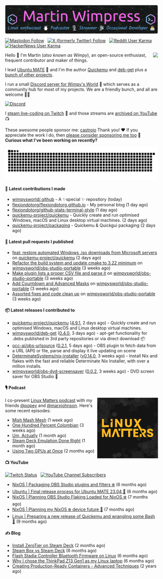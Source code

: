 <div align="center">
  <a href="https://wimpysworld.com" target="_blank"><img align="center" src="https://raw.githubusercontent.com/flexiondotorg/flexiondotorg/main/.github/github-header-image.png"></a>
</div>

[![Mastodon Follow](https://img.shields.io/mastodon/follow/109326458276794082?domain=https%3A%2F%2Ffosstodon.org&style=for-the-badge&logo=mastodon&label=Mastodon&labelColor=%23161719&color=%23E4E2E2)](https://fosstodon.org/@wimpy)
&nbsp;&nbsp;[![X (formerly Twitter) Follow](https://img.shields.io/twitter/follow/m_wimpress?label=Twitter&style=for-the-badge&logo=x&labelColor=%23161719&color=%23E4E2E2)](https://twitter.com/m_wimpress)
&nbsp;&nbsp;[![Reddit User Karma](https://img.shields.io/reddit/user-karma/combined/flexiondotorg?style=for-the-badge&logo=reddit&label=Reddit&labelColor=%23161719&color=%23E4E2E2)](https://www.reddit.com/user/flexiondotorg)
&nbsp;&nbsp;[![HackerNews User Karma](https://img.shields.io/hackernews/user-karma/flexiondotorg?style=for-the-badge&logo=ycombinator&label=Hacker%20News&labelColor=%23161719&color=%23E4E2E2)](https://news.ycombinator.com/user/id/flexiondotorg)

<img align="right" src="https://github-readme-stats.vercel.app/api?username=flexiondotorg&show_icons=true&show=reviews,discussions_started,discussions_answered,prs_merged&include_all_commits=true&bg_color=161719&title_color=fa66ed&icon_color=6bbbfa&text_color=c5c8c6&ring_color=98ed3f&border_radius=8">

Hello 👋 I'm Martin (*also known as Wimpy*), an open-source enthusiast, frequent contributor and maker of things.

I lead [Ubuntu MATE](https://ubuntu-mate.org) 🧉 and I'm the author [Quickemu](https://github.com/quickemu-project)
and [deb-get](https://github.com/wimpysworld/deb-get) plus a [bunch of other projects](https://wimpysworld.com/projects/).

I run a small [Discord server for Wimpy's World](https://wimpysworld.io/discord) 💬 which serves as a community hub for most of my projects.
We are a friendly bunch, and all are welcome 🏳️‍🌈

[![Discord](https://img.shields.io/discord/712850672223125565?style=for-the-badge&logo=discord&label=Discord&labelColor=%23161719&color=%23E4E2E2)](https://wimpysworld.io/discord)

I [steam live-coding on Twitch](https://twitch.tv/WimpysWorld) 📡 and those streams are [archived on YouTube](https://youtube.com/WimpysWorld) 📺️

These awesome people sponsor me: [castrojo](https://github.com/castrojo) Thank you! ❤️
If you appreciate the work I do, then [please consider sponsoring me too](https://github.com/sponsors/flexiondotorg) 🤑 **Curious what I've been working on recently?**
<div align="center">
  <img align="center" alt="GitHub Contribution Snake" src="https://raw.githubusercontent.com/flexiondotorg/flexiondotorg/snake/github-contribution-grid-snake-dark.svg">
</div>

#### 🚧 Latest contributions I made

- [wimpysworld/.github](https://github.com/wimpysworld/.github) - A ✨special ✨ repository (today)
- [flexiondotorg/flexiondotorg.github.io](https://github.com/flexiondotorg/flexiondotorg.github.io) - My personal blog (1 day ago)
- [flexiondotorg/github-stats-terminal-style](https://github.com/flexiondotorg/github-stats-terminal-style) (1 day ago)
- [quickemu-project/quickemu](https://github.com/quickemu-project/quickemu) - Quickly create and run optimised Windows, macOS and Linux desktop virtual machines. (2 days ago)
- [quickemu-project/packaging](https://github.com/quickemu-project/packaging) - Quickemu &amp; Quickgui packaging (2 days ago)

#### 🔨 Latest pull requests I published

- [feat: restore automated Windows .iso downloads from Microsoft servers](https://github.com/quickemu-project/quickemu/pull/836) on [quickemu-project/quickemu](https://github.com/quickemu-project/quickemu) (2 days ago)
- [Refactor the build system and update cmake to 3.22 minimum](https://github.com/wimpysworld/obs-studio-portable/pull/36) on [wimpysworld/obs-studio-portable](https://github.com/wimpysworld/obs-studio-portable) (3 weeks ago)
- [Make plugin lists a proper CSV file and parse it](https://github.com/wimpysworld/obs-studio-portable/pull/35) on [wimpysworld/obs-studio-portable](https://github.com/wimpysworld/obs-studio-portable) (3 weeks ago)
- [Add Countdown and Advanced Masks](https://github.com/wimpysworld/obs-studio-portable/pull/34) on [wimpysworld/obs-studio-portable](https://github.com/wimpysworld/obs-studio-portable) (3 weeks ago)
- [Assorted fixes and code clean up](https://github.com/wimpysworld/obs-studio-portable/pull/33) on [wimpysworld/obs-studio-portable](https://github.com/wimpysworld/obs-studio-portable) (3 weeks ago)

#### 📦️ Latest releases I contributed to

- [quickemu-project/quickemu](https://github.com/quickemu-project/quickemu) ([4.9.1](https://github.com/quickemu-project/quickemu/releases/tag/4.9.1), 2 days ago) - Quickly create and run optimised Windows, macOS and Linux desktop virtual machines.
- [wimpysworld/deb-get](https://github.com/wimpysworld/deb-get) ([0.4.0](https://github.com/wimpysworld/deb-get/releases/tag/0.4.0), 3 days ago) - apt-get functionality for .debs published in 3rd party repositories or via direct download 📦
- [occ-ai/obs-urlsource](https://github.com/occ-ai/obs-urlsource) ([0.2.1](https://github.com/occ-ai/obs-urlsource/releases/tag/0.2.1), 5 days ago) - OBS plugin to fetch data from a URL (API) or file, parse and display it live updating on scene
- [DeterminateSystems/nix-installer](https://github.com/DeterminateSystems/nix-installer) ([v0.14.0](https://github.com/DeterminateSystems/nix-installer/releases/tag/v0.14.0), 3 weeks ago) - Install Nix and flakes with the fast and reliable Determinate Nix Installer, with over a million installs.
- [wimpysworld/obs-dvd-screensaver](https://github.com/wimpysworld/obs-dvd-screensaver) ([0.0.2](https://github.com/wimpysworld/obs-dvd-screensaver/releases/tag/0.0.2), 3 weeks ago) - DVD screen saver for OBS Studio 📀



#### 🎙️ Podcast

<img align="right" src="https://raw.githubusercontent.com/flexiondotorg/flexiondotorg/main/.github/linuxmatters.png" alt="Linux Matters Podcast" width="200" height="200">

I co-present [Linux Matters podcast](https://linuxmatters.sh) with my friends [@popey](https://github.com/popey) and [@marxjohnson](https://github.com/marxjohnson).
Here's some recent episodes:


- [Mish Mash Mesh](https://linuxmatters.sh/15/) (1 week ago)
- [One Hundred Percent Colombian](https://linuxmatters.sh/14/) (3 weeks ago)
- [Um, Actually](https://linuxmatters.sh/13/) (1 month ago)
- [Steam Deck Emulation Done Right](https://linuxmatters.sh/12/) (1 month ago)
- [Using Two GPUs at Once](https://linuxmatters.sh/11/) (2 months ago)

#### 📺️ YouTube
[![Twitch Status](https://img.shields.io/twitch/status/WimpysWorld?style=for-the-badge&logo=twitch&label=Twitch&labelColor=%23161719&color=%23E4E2E2)](https://twitch.tv/WimpysWorld)
&nbsp;&nbsp;[![YouTube Channel Subscribers](https://img.shields.io/youtube/channel/subscribers/UChpYmMp7EFaxuogUX1eAqyw?style=for-the-badge&logo=youtube&logoColor=%23fb1b20&label=youtube&labelColor=%23161719&color=%23E4E2E2)](https://youtube.com/WimpysWorld)

- [NixOS | Packaging OBS Studio plugins and filters ❄️](https://www.youtube.com/watch?v=-QIhBJ11ZTM) (6 months ago)
- [Ubuntu | Final release process for Ubuntu MATE 23.04 🧉](https://www.youtube.com/watch?v=mNJzcJiaCCM) (6 months ago)
- [NixOS | Planning OBS Studio Flaking Loaded for NixOS ❄️](https://www.youtube.com/watch?v=sB-r0im0Mr8) (7 months ago)
- [NixOS | Planning my NixOS ❄️ device future 🔮](https://www.youtube.com/watch?v=v9GM8k9Aa7k) (7 months ago)
- [Linux | Preparing a new release of Quickemu and wrangling some Bash 🐚](https://www.youtube.com/watch?v=No1G-AxYHpY) (9 months ago)

#### ✍️ Blog

- [Install ZeroTier on Steam Deck](https://wimpysworld.com/posts/install-zerotier-on-steamdeck/) (2 months ago)
- [Steam Box vs Steam Deck](https://wimpysworld.com/posts/steambox-vs-steamdeck/) (6 months ago)
- [Flash Stadia Controller Bluetooth Firmware on Linux](https://wimpysworld.com/posts/flash-stadia-controller-bluetooth-firmware-on-linux/) (6 months ago)
- [Why I chose the ThinkPad Z13 Gen1 as my Linux laptop](https://wimpysworld.com/posts/why-i-chose-the-thinkpad-z13-as-my-linux-laptop/) (6 months ago)
- [Creating Production-Ready Containers - Advanced Techniques](https://wimpysworld.com/posts/creating-production-ready-containers-advanced-techniques/) (2 years ago)
